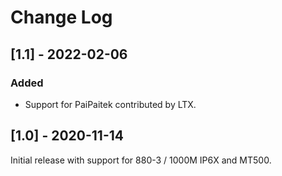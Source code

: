 # Change Log

## [1.1] - 2022-02-06

### Added

- Support for PaiPaitek contributed by LTX.

## [1.0] - 2020-11-14

Initial release with support for 880-3 / 1000M IP6X and MT500.
